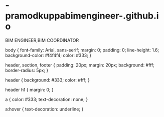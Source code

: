# -pramodkuppabimengineer-.github.io
BIM ENGINEER,BIM COORDINATOR

body {
  font-family: Arial, sans-serif;
  margin: 0;
  padding: 0;
  line-height: 1.6;
  background-color: #f4f4f4;
  color: #333;
}

header, section, footer {
  padding: 20px;
  margin: 20px;
  background: #fff;
  border-radius: 5px;
}

header {
  background: #333;
  color: #fff;
}

header h1 {
  margin: 0;
}

a {
  color: #333;
  text-decoration: none;
}

a:hover {
  text-decoration: underline;
}

